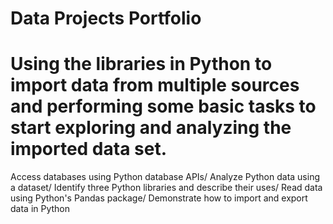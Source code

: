 # Data Projects Portfolio
# Using the libraries in Python to import data from multiple sources and performing some basic tasks to start exploring and analyzing the imported data set.
Access databases using Python database APIs/ Analyze Python data using a dataset/ Identify three Python libraries and describe their uses/ Read data using Python's Pandas package/ Demonstrate how to import and export data in Python

